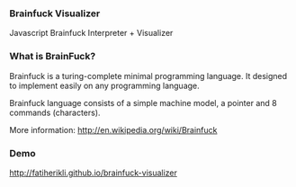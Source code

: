 ### Brainfuck Visualizer

Javascript Brainfuck Interpreter + Visualizer

### What is BrainFuck?

Brainfuck is a turing-complete minimal programming language. It designed to
 implement easily on any programming language.

Brainfuck language consists of a simple machine model, a pointer and 8
commands (characters).

More information:
<http://en.wikipedia.org/wiki/Brainfuck>

### Demo
<http://fatiherikli.github.io/brainfuck-visualizer>
